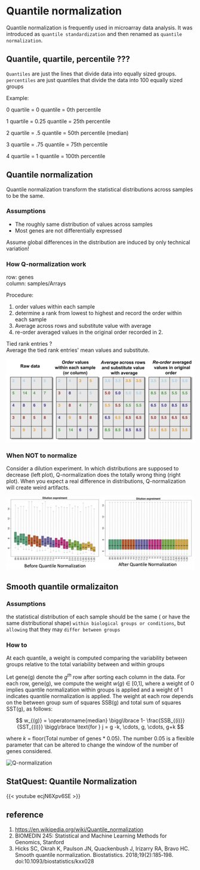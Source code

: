 # Quantile normalization


Quantile normalization is frequently used in microarray data analysis. It was introduced as `quantile standardization` and then renamed as `quantile normalization`.


## Quantile, quartile, percentile ???

`Quantiles` are just the lines that divide data into equally sized groups.  
`percentiles` are just quantiles that divide the data into 100 equally sized groups

Example:

0 quartile = 0 quantile = 0th percentile

1 quartile = 0.25 quantile = 25th percentile

2 quartile = .5 quantile = 50th percentile (median)

3 quartile = .75 quantile = 75th percentile

4 quartile = 1 quantile = 100th percentile


## Quantile normalization
Quantile normalization transform the statistical distributions across samples to be the same.
### Assumptions
- The roughly same distribution of values across samples
- Most genes are not differentially expressed

Assume global differences in the distribution are induced by only technical variation!

### How Q-normalization work

row: genes  
column: samples/Arrays  

Procedure:
1. order values within each sample
2. determine a rank from lowest to highest and record the order within each sample
3. Average across rows and substitute value with average
4. re-order averaged values in the original order recorded in 2.

Tied rank entries ?  
Average the tied rank entries' mean values and substitute.

![Q-normalization](/images/stats/quantile-normalization.png)




### When NOT to normalize
Consider a dilution experiment. In which distributions are supposed to decrease (left plot), Q-normalization does the totally wrong thing (right plot). When you expect a real difference in distributions, Q-normalization will create weird artifacts.

![Q-normalization](/images/stats/quantile-normalization-2.png)




## Smooth quantile ormalizaiton 

### Assumptions
the statistical distribution of each sample should be the same ( or have the same distributional shape) `within biological groups or conditions`, but `allowing` that they may `differ between groups`

### How to 

At each quantile, a weight is computed comparing the variability between groups relative to the total variability between and within groups



Let gene(g) denote the $g^{th}$ row after sorting each column in the data. For each row, gene(g), we compute the weight $w(g)$ ∈ [0,1], where a weight of 0 implies quantile normalization within groups is applied and a weight of 1 indicates quantile normalization is applied. The weight at each row depends on the between group sum of squares SSB(g) and total sum of squares SST(g), as follows:

$$
w_{(g)} = \operatorname{median} \bigg\lbrace 1- \frac{SSB_{(i)}}{SST_{(i)}} \bigg\rbrace \text{for } j = g -k, \cdots, g, \cdots, g+k
$$

where $k$ = floor(Total number of genes * 0.05). The number 0.05 is a flexible parameter that can be altered to change the window of the number of genes considered. 

![Q-normalization](/images/stats/smoothqn.jpeg.png)


## StatQuest: Quantile Normalization
{{< youtube ecjN6Xpv6SE >}}


## reference

1. https://en.wikipedia.org/wiki/Quantile_normalization
2. BIOMEDIN 245: Statistical and Machine Learning Methods for Genomics, Stanford 
3. Hicks SC, Okrah K, Paulson JN, Quackenbush J, Irizarry RA, Bravo HC. Smooth quantile normalization. Biostatistics. 2018;19(2):185‐198. doi:10.1093/biostatistics/kxx028
